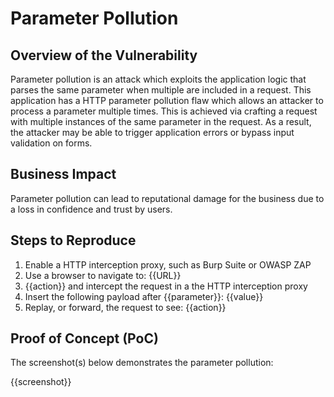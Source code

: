 # Parameter Pollution

## Overview of the Vulnerability

Parameter pollution is an attack which exploits the application logic that parses the same parameter when multiple are included in a request. This application has a HTTP parameter pollution flaw which allows an attacker to process a parameter multiple times. This is achieved via crafting a request with multiple instances of the same parameter in the request. As a result, the attacker may be able to trigger application errors or bypass input validation on forms.

## Business Impact

Parameter pollution can lead to reputational damage for the business due to a loss in confidence and trust by users.

## Steps to Reproduce

1. Enable a HTTP interception proxy, such as Burp Suite or OWASP ZAP
1. Use a browser to navigate to: {{URL}}
1. {{action}} and intercept the request in a the HTTP interception proxy
1. Insert the following payload after {{parameter}}: {{value}}
1. Replay, or forward, the request to see: {{action}}

## Proof of Concept (PoC)

The screenshot(s) below demonstrates the parameter pollution:

{{screenshot}}
